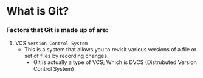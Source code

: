 # What is Git?

### Factors that Git is made up of are:
1. VCS ```Version Control System```
      - This is a system that allows you to revisit various versions of a file or set of files by recording changes.
        - Git is actually a type of VCS; Which is DVCS (Distrubuted Version Control System)
